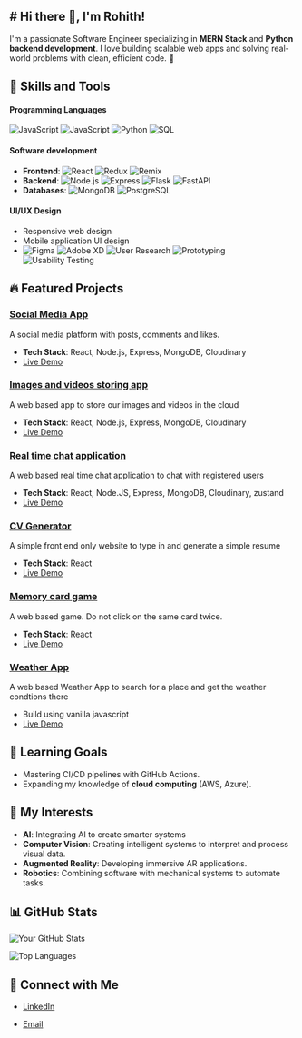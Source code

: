 ## # Hi there 👋, I'm Rohith!

I'm a passionate Software Engineer specializing in **MERN Stack** and **Python backend development**. I love building scalable web apps and solving real-world problems with clean, efficient code. 🌟

## 🚀 Skills and Tools

#### Programming Languages

![JavaScript](https://img.shields.io/badge/-JavaScript-F7DF1E?logo=javascript&logoColor=black) ![JavaScript](https://img.shields.io/badge/-TypeScript-3675d9?logo=typescript&logoColor=white) ![Python](https://img.shields.io/badge/-Python-edf1f7?logo=python&logoColor=black) ![SQL](https://img.shields.io/badge/-SQL-036e13?logo=sql&logoColor=white)

#### Software development

- **Frontend**: ![React](https://img.shields.io/badge/-React-f0f1f2?logo=react&logoColor=0352a1) ![Redux](https://img.shields.io/badge/-Redux-764ABC?logo=redux&logoColor=white) ![Remix](https://img.shields.io/badge/-Remix-black?logo=remix&logoColor=white)
- **Backend**: ![Node.js](https://img.shields.io/badge/-Node.js-339933?logo=node.js&logoColor=white) ![Express](https://img.shields.io/badge/-Express.js-000?logo=express&logoColor=white) ![Flask](https://img.shields.io/badge/-Flask-000000?logo=flask&logoColor=white) ![FastAPI](https://img.shields.io/badge/-FastAPI-009688?logo=fastapi&logoColor=white)
- **Databases**: ![MongoDB](https://img.shields.io/badge/-MongoDB-47A248?logo=mongodb&logoColor=white) ![PostgreSQL](https://img.shields.io/badge/-PostgreSQL-4169E1?logo=postgresql&logoColor=white)

#### **UI/UX Design**

- Responsive web design
- Mobile application UI design
- ![Figma](https://img.shields.io/badge/-Figma-F24E1E?logo=figma&logoColor=white)
  ![Adobe XD](https://img.shields.io/badge/-AdobeXD-FF61F6?logo=adobexd&logoColor=white)
  ![User Research](https://img.shields.io/badge/-User%20Research-000000?logo=read-the-docs&logoColor=white)
  ![Prototyping](https://img.shields.io/badge/-Prototyping-FF9900?logo=sketch&logoColor=white)
  ![Usability Testing](https://img.shields.io/badge/-Usability%20Testing-4285F4?logo=google&logoColor=white)

## 🔥 Featured Projects

### [Social Media App](https://github.com/Roh1512/clubhouse)

A social media platform with posts, comments and likes.

- **Tech Stack**: React, Node.js, Express, MongoDB, Cloudinary
- [Live Demo](https://clubhouse-79wp.onrender.com)

### [Images and videos storing app](https://github.com/Roh1512/image-backup)

A web based app to store our images and videos in the cloud

- **Tech Stack**: React, Node.js, Express, MongoDB, Cloudinary
- [Live Demo](https://image-backup.onrender.com)

### [Real time chat application](https://github.com/Roh1512/chat_app_chatty)

A web based real time chat application to chat with registered users

- **Tech Stack**: React, Node.JS, Express, MongoDB, Cloudinary, zustand
- [Live Demo](https://chat-app-chatty-3jaa.onrender.com/)

### [CV Generator](https://github.com/Roh1512/CV-App)

A simple front end only website to type in and generate a simple resume

- **Tech Stack**: React
- [Live Demo](https://cvgeneratorapp-roh.netlify.app)

### [Memory card game](https://github.com/Roh1512/MemoryGame)

A web based game. Do not click on the same card twice.

- **Tech Stack**: React
- [Live Demo](https://memory-card-game123.netlify.app)

### [Weather App](https://github.com/Roh1512/WeatherApp)

A web based Weather App to search for a place and get the weather condtions there

- Build using vanilla javascript
- [Live Demo](https://roh1512.github.io/WeatherApp)

## 🌱 Learning Goals

- Mastering CI/CD pipelines with GitHub Actions.
- Expanding my knowledge of **cloud computing** (AWS, Azure).

## 🚀 My Interests

- **AI**: Integrating AI to create smarter systems
- **Computer Vision**: Creating intelligent systems to interpret and process visual data.
- **Augmented Reality**: Developing immersive AR applications.
- **Robotics**: Combining software with mechanical systems to automate tasks.

## 📊 GitHub Stats

![Your GitHub Stats](https://github-readme-stats.vercel.app/api?username=Roh1512&show_icons=true&theme=radical)

![Top Languages](https://github-readme-stats.vercel.app/api/top-langs/?username=Roh1512&layout=compact&theme=cobalt)

## 🤝 Connect with Me

- [LinkedIn](https://www.linkedin.com/in/rohith-ashok1512/)
<!-- - [Portfolio](https://not-yet-done)  -->
- [Email](mailto:rohith1512a@gmail.com)

<!--
**Roh1512/Roh1512** is a ✨ _special_ ✨ repository because its `README.md` (this file) appears on your GitHub profile.

Here are some ideas to get you started:

- 🔭 I’m currently working on ...
- 🌱 I’m currently learning ...
- 👯 I’m looking to collaborate on ...
- 🤔 I’m looking for help with ...
- 💬 Ask me about ...
- 📫 How to reach me: ...
- 😄 Pronouns: ...
- ⚡ Fun fact: ...
-->
